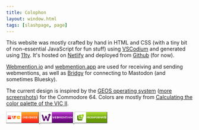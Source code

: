 ```yaml
---
title: Colophon
layout: window.html
tags: [slashpage, page]
---
```


This website was mostly crafted by hand in HTML and CSS (with a tiny bit of non-essential JavaScript for fun stuff) using <a href="https://vscodium.com/">VSCodium</a> and generated using [11ty](https://www.11ty.dev/). It's hosted on <a href="https://www.netlify.com/">Netlify</a> and deployed from <a href="https://github.com/cobbland/cobb.land">Github</a> (for now).</a>

[Webmention.io](https://webmention.io/) and [webmention.app](https://webmention.app/) are used for receiving and sending webmentions, as well as [Bridgy](https://brid.gy/) for connecting to Mastodon (and sometimes Bluesky).

The current design is inspired by the [GEOS operating system](https://en.wikipedia.org/wiki/GEOS_(8-bit_operating_system)) ([more screenshots](https://guidebookgallery.org/screenshots/geosc64)) for the Commodore 64. Colors are mostly from [Calculating the color palette of the VIC II](https://www.pepto.de/projects/colorvic/).

<div class="reply-buttons">
    <a class="link-button" href="https://indieweb.org/">
        <img src="/images/indieweb88x31-flat.png" alt="indieweb.org" height="31" width="88">
    </a>
    <a class="link-button" href="https://www.w3.org/TR/webmention/">
        <img src="/images/webmention88x31-flat.png" alt="webmentions" height="31" width="88">
    </a>
    <a class="link-button" href="https://microformats.org/">
        <img src="/images/microformats88x31-flat.png" alt="microformats" height="31" width="88">
    </a>
</div>